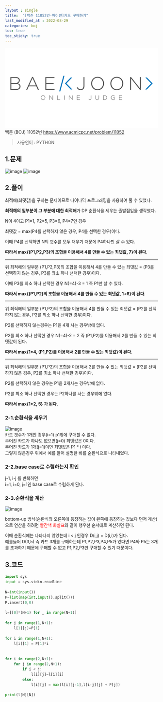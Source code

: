 ```yaml
---
layout : single
title:  "[백준 11052번-파이썬]카드 구매하기"
last_modified_at : 2022-08-29
categories: boj
toc: true
toc_sticky: true
---
```

<center><img src="/img/boj/boj-logo.png"></center>
백준 (BOJ) 11052번  
<a href="https://www.acmicpc.net/problem/11052">https://www.acmicpc.net/problem/11052</a>

> 사용언어 : PYTHON

## 1.문제  
![image](https://user-images.githubusercontent.com/80660585/187147716-ea795c9a-bf99-4868-8ecd-5bf4959f8fb2.png)
![image](https://user-images.githubusercontent.com/80660585/187147832-63cf3f65-79f3-47eb-b967-fcb6ca618fe9.png)



## 2.풀이  
최적해(최댓값)을 구하는 문제이므로 다이나믹 프로그래밍을 사용하여 풀 수 있었다.  

**최적해의 일부분이 그 부분에 대한 최적해**가 DP 순환식을 세우는 출발점임을 생각했다.  

N이 4이고 P1=1, P2=5, P3=6, P4=7인 경우  

최댓값 = max(P4를 선택하지 않은 경우, P4를 선택한 경우)이다.  

이때 P4를 선택하면 N의 갯수를 모두 채우기 때문에 P4하나만 살 수 있다.  

**따라서 max{(P1,P2,P3)의 조합을 이용해서 4를 만들 수 있는 최댓값, 7}이 된다.**  

----

위 최적해의 일부분 (P1,P2,P3)의 조합을 이용해서 4를 만들 수 있는 최댓값 = (P3를 선택하지 않는 경우, P3를 최소 하나 선택한 경우)이다.  

이때 P3를 최소 하나 선택한 경우 N(=4)-3 = 1 즉 P1만 살 수 있다.  

**따라서 max{(P1,P2)의 조합을 이용해서 4를 만들 수 있는 최댓값, 1+6}이 된다.**  

----

위 최적해의 일부분 (P1,P2)의 조합을 이용해서 4를 만들 수 있는 최댓값 = (P2를 선택하지 않는경우, P2를 최소 하나 선택한 경우)이다.  

P2를 선택하지 않는경우는 P1을 4개 사는 경우밖에 없다.  

P2를 최소 하나 선택한 경우 N(=4)-2 = 2 즉 (P1,P2)를 이용해서 2를 만들 수 있는 최댓값이 된다.  

**따라서 max{1*4, (P1,P2)를 이용해서 2를 만들 수 있는 최댓값}이 된다.**  

----

위 최적해의 일부분 (P1,P2)의 조합을 이용해서 2를 만들 수 있는 최댓값 = (P2를 선택하지 않은 경우, P2를 최소 하나 선택한 경우)이다.  

P2를 선택하지 않은 경우는 P1을 2개사는 경우밖에 없다.  

P2를 최소 하나 선택한 경우는 P2하나를 사는 경우밖에 없다.  

**따라서 max{1*2, 5} 가 된다.**


### 2-1.순환식을 세우기  
![image](https://user-images.githubusercontent.com/80660585/187163042-135181a5-4bae-4e1b-aea4-f48a626dbad5.png)  
카드 갯수가 1개인 경우(i=1) p1밖에 구매할 수 없다.    
주어진 카드가 하나도 없으면(j=0) 최댓값은 0이다.  
주어진 카드가 1개(j=1)이면 최댓값은 P1 * i 이다.  
그렇지 않은경우 위에서 예를 들어 설명한 바를 순환식으로 나타내었다.  

### 2-2.base case로 수렴하는지 확인
j-1, i-j 를 반복하면  
i=1, i=0, j=1인 base case로 수렴하게 된다.  

### 2-3.순환식을 계산

![image](https://user-images.githubusercontent.com/80660585/187165817-5256c5ef-2495-43a6-8c1d-93f4bf04c473.png)  

bottom-up 방식(순환식의 오른쪽에 등장하는 값이 왼쪽에 등장하는 값보다 먼저 계산)으로 연산을 하려면 <span style="color:red">빨간색 화살표</span>와 같이 행우선 순서대로 계산하면 된다.  

이때 순환식에는 나타나지 않았는데 i < j 인경우 D(i,j) = D(i,i)가 된다.  
예를들어 D(3,5) 즉 카드 3개를 구매하는데 P1,P2,P3,P4,P5가 있다면 P4와 P5는 3개를 초과하기 때문에 구매할 수 없고 P1,P2,P3만 구매할 수 있기 때문이다.  


## 3.코드

```python
import sys
input = sys.stdin.readline

N=int(input())
P=list(map(int,input().split()))
P.insert(0,0)

l=[[0]*(N+1) for _ in range(N+1)]

for j in range(1,N+1):
    l[1][j]=P[1]

for i in range(1,N+1):
    l[i][1] = P[1]*i


for i in range(2,N+1):
    for j in range(2,N+1):
        if i < j:
            l[i][j]=l[i][i]
        else:
            l[i][j] = max(l[i][j-1],l[i-j][j] + P[j])

print(l[N][N])
```



